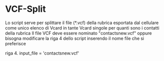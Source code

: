 # VCF-Split

Lo script serve per splittare il file (*.vcf) della rubrica esportata dal cellulare come unico elenco di Vcard in tante Vcard singole per quanti sono i contatti della rubrica
Il file VCF deve essere nominato "contactsnew.vcf"
oppure bisogna modificare la riga 4 dello script inserendo il nome file che si preferisce

riga 4. input_file = 'contactsnew.vcf'
